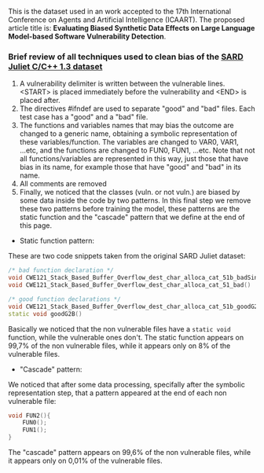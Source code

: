 This is the dataset used in an work accepted to the 17th International Conference on Agents and Artificial Intelligence (ICAART). The proposed article title is: **Evaluating Biased Synthetic Data Effects on Large
Language Model-based Software Vulnerability Detection**.



### Brief review of all techniques used to clean bias of the [SARD Juliet C/C++ 1.3 dataset](https://samate.nist.gov/SARD/test-suites/112)

1. A vulnerability delimiter is written between the vulnerable lines. \<START\> is placed immediately before the vulnerability and \<END\> is placed after.
2. The directives #ifndef are used to separate "good" and "bad" files. Each test case has a "good" and a "bad" file.
3. The functions and variables names that may bias the outcome are changed to a generic name, obtaining a symbolic representation of these variables/function. The variables are changed to VAR0, VAR1, ...etc, and the functions are changed to FUN0, FUN1, ...etc. Note that not all functions/variables are represented in this way, just those that have bias in its name, for example those that have "good" and "bad" in its name.
4. All comments are removed
5. Finally, we noticed that the classes (vuln. or not vuln.) are biased by some data inside the code by two patterns. In this final step we remove these two patterns before training the model, these patterns are the static function and the "cascade" pattern that we define at the end of this page.

- Static function pattern:

These are two code snippets taken from the original SARD Juliet dataset:

```CPP
/* bad function declaration */
void CWE121_Stack_Based_Buffer_Overflow_dest_char_alloca_cat_51b_badSink (char * data);
void CWE121_Stack_Based_Buffer_Overflow_dest_char_alloca_cat_51_bad()
```

```CPP
/* good function declarations */
void CWE121_Stack_Based_Buffer_Overflow_dest_char_alloca_cat_51b_goodG2BSink (char * data);
static void goodG2B()
```

Basically we noticed that the non vulnerable files have a `static void` function, while the vulnerable ones don't. The static function appears on 99,7% of the non vulnerable files, while it appears only on 8% of the vulnerable files.

- "Cascade" pattern:

We noticed that after some data processing, specifally after the symbolic representation step, that a pattern appeared at the end of each non vulnerable file:

```CPP
void FUN2(){
    FUN0();
    FUN1();
}
```

The "cascade" pattern appears on 99,6% of the non vulnerable files, while it appears only on 0,01% of the vulnerable files.
